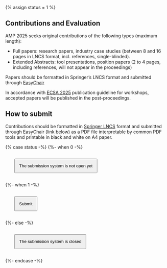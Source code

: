 {% assign status = 1 %}

Contributions and Evaluation
----------------------------
AMP 2025 seeks original contributions of the following types (maximum length):

- Full papers: research papers, industry case studies (between 8 and 16 pages in LNCS format, incl. references, single-blinded).
- Extended Abstracts: tool presentations, position papers (2 to 4 pages, including references, will not appear in the proceedings)

Papers should be formatted in Springer’s LNCS format and submitted through [EasyChair](https://easychair.org/conferences/?conf=ecsa2025)

In accordance with [ECSA 2025](https://conf.researchr.org/track/ecsa-2025/ecsa-2025-call-for-workshops) publication guideline for workshops, accepted papers will be published in the post-proceedings.

## How to submit

Contributions should be formatted in [Springer LNCS](https://www.springer.com/computer/lncs?SGWID=0-164-2-791344-0) format
and submitted through EasyChair (link below) as a PDF file interpretable by common PDF tools and printable in black and white on A4 paper.

{% case status -%}
{%- when 0 -%}
<p style="margin:2em;" class="text-center">
    <button style="padding:1em;" type="button" class="btn btn-primary btn-lg disabled">The submission system is not open yet</button>
</p>
{%- when 1 -%}
<p style="margin:2em;" class="text-center">
    <a href="https://easychair.org/conferences/?conf=amp2024"><button style="padding:1em;" type="button" class="btn btn-primary btn-lg">Submit</button></a>
</p>
{%- else -%}
<p style="margin:2em;" class="text-center">
    <button style="padding:1em;" type="button" class="btn btn-primary btn-lg disabled">The submission system is closed</button>
</p>
{%- endcase -%}
